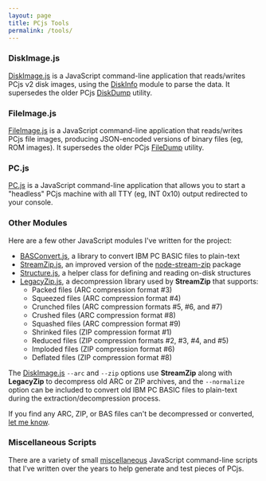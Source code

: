 ```yaml
---
layout: page
title: PCjs Tools
permalink: /tools/
---
```


### DiskImage.js

[DiskImage.js](diskimage/) is a JavaScript command-line application that reads/writes PCjs v2 disk images, using the [DiskInfo](../machines/pcx86/modules/v3/diskinfo.js) module to parse the data.  It supersedes the older PCjs [DiskDump](old/diskdump/) utility.

### FileImage.js

[FileImage.js](fileimage/) is a JavaScript command-line application that reads/writes PCjs file images, producing JSON-encoded versions of binary files (eg, ROM images).  It supersedes the older PCjs [FileDump](old/filedump/) utility.

### PC.js

[PC.js](pcjs/) is a JavaScript command-line application that allows you to start a "headless" PCjs machine with all TTY (eg, INT 0x10) output redirected to your console.

### Other Modules

Here are a few other JavaScript modules I've written for the project:

  - [BASConvert.js](basconvert/), a library to convert IBM PC BASIC files to plain-text
  - [StreamZip.js](https://github.com/jeffpar/pcjs/tree/master/tools/modules/streamzip.js), an improved version of the [node-stream-zip](https://www.npmjs.com/package/node-stream-zip) package
  - [Structure.js](https://github.com/jeffpar/pcjs/tree/master/tools/modules/structure.js), a helper class for defining and reading on-disk structures
  - [LegacyZip.js](https://github.com/jeffpar/pcjs/tree/master/tools/modules/legacyzip.js), a decompression library used by **StreamZip** that supports:
      - Packed files (ARC compression format #3)
      - Squeezed files (ARC compression format #4)
      - Crunched files (ARC compression formats #5, #6, and #7)
      - Crushed files (ARC compression format #8)
      - Squashed files (ARC compression format #9)
      - Shrinked files (ZIP compression format #1)
      - Reduced files (ZIP compression formats #2, #3, #4, and #5)
      - Imploded files (ZIP compression format #6)
      - Deflated files (ZIP compression format #8)

The [DiskImage.js](diskimage/) `--arc` and `--zip` options use **StreamZip** along with **LegacyZip** to decompress old ARC or ZIP archives, and the `--normalize` option can be included to convert old IBM PC BASIC files to plain-text during the extraction/decompression process.

If you find any ARC, ZIP, or BAS files can't be decompressed or converted, [let me know](mailto:Jeff@pcjs.org).

### Miscellaneous Scripts

There are a variety of small [miscellaneous](https://github.com/jeffpar/pcjs/tree/master/tools/misc) JavaScript command-line scripts that I've written over the years to help generate and test pieces of PCjs.
